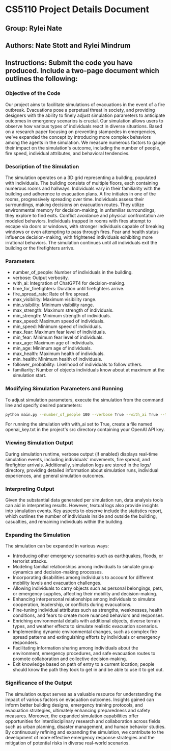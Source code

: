 # CS5110 Project Details Document
## Group: Rylei Nate
## Authors: Nate Stott and Rylei Mindrum
## Instructions: Submit the code you have produced. Include a two-page document which outlines the following:

### Objective of the Code

Our project aims to facilitate simulations of evacuations in the event of a fire outbreak. 
Evacuations pose a perpetual threat in society, and providing designers with the ability to finely adjust simulation parameters to anticipate outcomes in emergency scenarios is crucial. 
Our simulation allows users to observe how various types of individuals react in diverse situations. 
Based on a research paper focusing on preventing stampedes in emergencies, we've expanded the concept by introducing more complex behaviors among the agents in the simulation. 
We measure numerous factors to gauge their impact on the simulation's outcome, including the number of people, fire speed, individual attributes, and behavioral tendencies.

### Description of the Simulation

The simulation operates on a 3D grid representing a building, populated with individuals. 
The building consists of multiple floors, each containing numerous rooms and hallways. 
Individuals vary in their familiarity with the building and adherence to evacuation plans. 
A fire initiates in one of the rooms, progressively spreading over time. 
Individuals assess their surroundings, making decisions on evacuation routes. 
They utilize environmental memory for decision-making; in unfamiliar surroundings, they explore to find exits. 
Conflict avoidance and physical confrontation are modeled behaviors. 
Individuals trapped in rooms with fires attempt to escape via doors or windows, with stronger individuals capable of breaking windows or even attempting to pass through fires. 
Fear and health status influence decision-making, with frightened individuals exhibiting more irrational behaviors. 
The simulation continues until all individuals exit the building or the firefighters arrive.

### Parameters
- number_of_people: Number of individuals in the building.
- verbose: Output verbosity.
- with_ai: Integration of ChatGPT4 for decision-making.
- time_for_firefighters: Duration until firefighters arrive. 
- fire_spread_rate: Rate of fire spread. 
- max_visibility: Maximum visibility range. 
- min_visibility: Minimum visibility range. 
- max_strength: Maximum strength of individuals. 
- min_strength: Minimum strength of individuals. 
- max_speed: Maximum speed of individuals. 
- min_speed: Minimum speed of individuals. 
- max_fear: Maximum fear level of individuals. 
- min_fear: Minimum fear level of individuals. 
- max_age: Maximum age of individuals. 
- min_age: Minimum age of individuals. 
- max_health: Maximum health of individuals. 
- min_health: Minimum health of individuals. 
- follower_probability: Likelihood of individuals to follow others. 
- familiarity: Number of objects individuals know about at maximum at the simulation start.

### Modifying Simulation Parameters and Running

To adjust simulation parameters, execute the simulation from the command line and specify desired parameters:

```bash
python main.py --number_of_people 100 --verbose True --with_ai True --time_for_firefighters 10 --fire_spread_rate 1 --max_visibility 10 --min_visibility 1 --max_strength 10 --min_strength 1 --max_speed 10 --min_speed 1 --max_fear 10 --min_fear 1 --max_age 100 --min_age 1 --max_health 100 --min_health 1 --follower_probability 0.5 --familiarity 10
```

For running the simulation with with_ai set to True, create a file named openai_key.txt in the project's src directory containing your OpenAI API key.

### Viewing Simulation Output

During simulation runtime, verbose output (if enabled) displays real-time simulation events, including individuals' movements, fire spread, and firefighter arrivals. 
Additionally, simulation logs are stored in the logs/ directory, providing detailed information about simulation runs, individual experiences, and general simulation outcomes.

### Interpreting Output

Given the substantial data generated per simulation run, data analysis tools can aid in interpreting results. 
However, textual logs also provide insights into simulation events. 
Key aspects to observe include the statistics report, which outlines the number of individuals inside and outside the building, casualties, and remaining individuals within the building.

### Expanding the Simulation

The simulation can be expanded in various ways:
- Introducing other emergency scenarios such as earthquakes, floods, or terrorist attacks. 
- Modeling familial relationships among individuals to simulate group dynamics and decision-making processes. 
- Incorporating disabilities among individuals to account for different mobility levels and evacuation challenges. 
- Allowing individuals to carry objects such as personal belongings, pets, or emergency supplies, affecting their mobility and decision-making. 
- Enhancing interpersonal relationships among individuals to simulate cooperation, leadership, or conflicts during evacuations. 
- Fine-tuning individual attributes such as strengths, weaknesses, health conditions, and fears to create more nuanced behaviors and responses. 
- Enriching environmental details with additional objects, diverse terrain types, and weather effects to simulate realistic evacuation scenarios. 
- Implementing dynamic environmental changes, such as complex fire spread patterns and extinguishing efforts by individuals or emergency responders. 
- Facilitating information sharing among individuals about the environment, emergency procedures, and safe evacuation routes to promote collaboration and collective decision-making.
- Exit knowledge based on path of entry to a current location; people should know the path they took to get in and be able to use it to get out.

### Significance of the Output

The simulation output serves as a valuable resource for understanding the impact of various factors on evacuation outcomes. 
Insights gained can inform better building designs, emergency training protocols, and evacuation strategies, ultimately enhancing preparedness and safety measures. 
Moreover, the expanded simulation capabilities offer opportunities for interdisciplinary research and collaboration across fields such as urban planning, disaster management, and human behavior studies. 
By continuously refining and expanding the simulation, we contribute to the development of more effective emergency response strategies and the mitigation of potential risks in diverse real-world scenarios.
